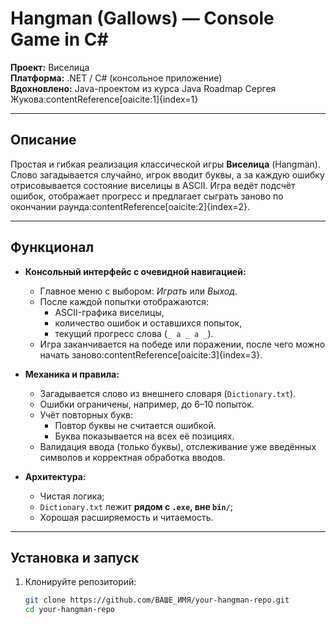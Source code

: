 # Hangman (Gallows) — Console Game in C#

**Проект:** Виселица  
**Платформа:** .NET / C# (консольное приложение)  
**Вдохновлено:** Java-проектом из курса Java Roadmap Сергея Жукова:contentReference[oaicite:1]{index=1}

---

##  Описание

Простая и гибкая реализация классической игры **Виселица** (Hangman). Слово загадывается случайно, игрок вводит буквы, а за каждую ошибку отрисовывается состояние виселицы в ASCII. Игра ведёт подсчёт ошибок, отображает прогресс и предлагает сыграть заново по окончании раунда:contentReference[oaicite:2]{index=2}.

---

##  Функционал

- **Консольный интерфейс с очевидной навигацией:**
  - Главное меню с выбором: *Играть* или *Выход*.
  - После каждой попытки отображаются:
    - ASCII-графика виселицы,
    - количество ошибок и оставшихся попыток,
    - текущий прогресс слова (`_ a _ a _`).
  - Игра заканчивается на победе или поражении, после чего можно начать заново:contentReference[oaicite:3]{index=3}.

- **Механика и правила:**
  - Загадывается слово из внешнего словаря (`Dictionary.txt`).
  - Ошибки ограничены, например, до 6–10 попыток.
  - Учёт повторных букв: 
    - Повтор буквы не считается ошибкой.
    - Буква показывается на всех её позициях.
  - Валидация ввода (только буквы), отслеживание уже введённых символов и корректная обработка вводов.

- **Архитектура:**
  - Чистая логика;
  - `Dictionary.txt` лежит **рядом с `.exe`, вне `bin/`**;
  - Хорошая расширяемость и читаемость.

---

##  Установка и запуск

1. Клонируйте репозиторий:

   ```bash
   git clone https://github.com/ВАШЕ_ИМЯ/your-hangman-repo.git
   cd your-hangman-repo
